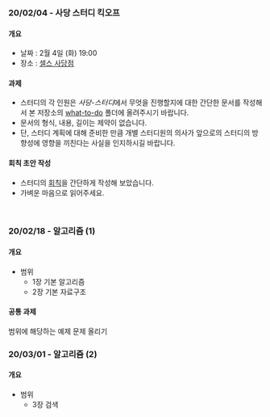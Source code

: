 ### 20/02/04 - 사당 스터디 킥오프 
#### 개요
* 날짜 : 2월 4일 (화) 19:00
* 장소 : [셀스 사당점](https://sd.sels.co.kr/) 

#### 과제
* 스터디의 각 인원은 *사당-스터디*에서 무엇을 진행할지에 대한 간단한 문서를 작성해서 본 저장소의 [what-to-do](https://github.com/sadang-study/java/tree/master/what-to-do) 폴더에 올려주시기 바랍니다.
* 문서의 형식, 내용, 길이는 제약이 없습니다.
* 단, 스터디 계획에 대해 준비한 만큼 개별 스터디원의 의사가 앞으로의 스터디의 방향성에 영향을 끼친다는 사실을 인지하시길 바랍니다.

#### 회칙 초안 작성
* 스터디의 [회칙](https://github.com/sadang-study/java/tree/master/policy)을 간단하게 작성해 보았습니다.
* 가벼운 마음으로 읽어주세요.
<br>

### 20/02/18 - 알고리즘 (1)
#### 개요
 * 범위
   * 1장 기본 알고리즘
   * 2장 기본 자료구조
 
#### 공통 과제
범위에 해당하는 예제 문제 올리기
<br>

### 20/03/01 - 알고리즘 (2)
#### 개요
 * 범위
   * 3장 검색
  


